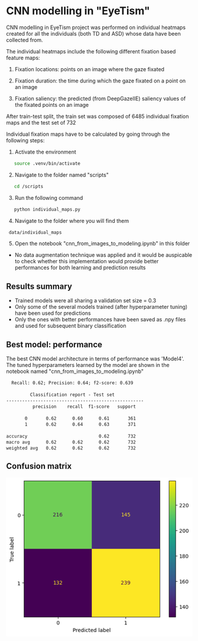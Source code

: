# CNN modelling in "EyeTism"

CNN modelling in EyeTism project was performed on individual heatmaps created for all the individuals (both TD and ASD) whose data have been collected from.

The individual heatmaps include the following different fixation based feature maps:

1) Fixation locations: points on an image where the gaze fixated

2) Fixation duration: the time during which the gaze fixated on a point on an image

3) Fixation saliency: the predicted (from DeepGazeIIE) saliency values of the fixated points on an image


After train-test split, the train set was composed of 6485 individual fixation maps and the test set of 732
 
Individual fixation maps have to be calculated by going through the following steps:

 1) Activate the environment
 ```BASH
    source .venv/bin/activate
  ```

2) Navigate to the folder named "scripts"
```BASH
   cd /scripts
   ```

3) Run the following command

```BASH
   python individual_maps.py
   ```
 
 4. Navigate to the folder where you will find them 

```BASH
 data/individual_maps
 ```

 5. Open the notebook "cnn_from_images_to_modeling.ipynb" in this folder



- No data augmentation technique was applied and it would be auspicable to check whether this implementation would provide better performances for both learning and prediction results 

## Results summary

- Trained models were all sharing a validation set size = 0.3
- Only some of the several models trained (after hyperparameter tuning) have been used for predictions
- Only the ones with better performances have been saved as .npy files
and used for subsequent binary classification 

## Best model: performance
The best CNN model architecture in terms of performance was 'Model4'. The tuned hyperparameters learned by the model are shown in the notebook named "cnn_from_images_to_modeling.ipynb"
 
      Recall: 0.62; Precision: 0.64; f2-score: 0.639

             Classification report - Test set
    ----------------------------------------------------  
              precision    recall  f1-score   support

           0       0.62      0.60      0.61       361
           1       0.62      0.64      0.63       371

    accuracy                           0.62       732
    macro avg      0.62      0.62      0.62       732
    weighted avg   0.62      0.62      0.62       732      


Confusion matrix
-----------------

![alt text](image.png)